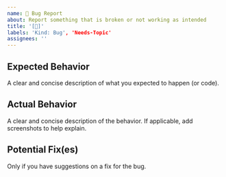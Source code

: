 ```yaml
---
name: 🐞 Bug Report
about: Report something that is broken or not working as intended
title: '[🐞]'
labels: 'Kind: Bug', 'Needs-Topic'
assignees: ''
---
```


<!--- Provide a general summary of the issue in the Title above -->

## Expected Behavior
A clear and concise description of what you expected to happen (or code).

## Actual Behavior
A clear and concise description of the behavior. If applicable, add screenshots to help explain.

## Potential Fix(es)
Only if you have suggestions on a fix for the bug.

